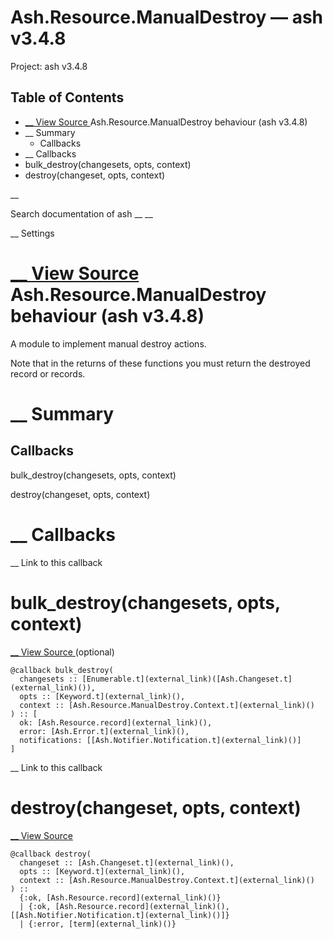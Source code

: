 # Ash.Resource.ManualDestroy — ash v3.4.8

Project: ash v3.4.8

## Table of Contents

- [ __ View Source ](external_link) Ash.Resource.ManualDestroy behaviour (ash v3.4.8)
- __ Summary
  - Callbacks
- __ Callbacks
- bulk_destroy(changesets, opts, context)
- destroy(changeset, opts, context)

__

Search documentation of ash __ __

__ Settings

#  [ __ View Source ](external_link) Ash.Resource.ManualDestroy behaviour (ash v3.4.8)

A module to implement manual destroy actions.

Note that in the returns of these functions you must return the destroyed record or records.

#  __ Summary

##  Callbacks

bulk_destroy(changesets, opts, context)

destroy(changeset, opts, context)

#  __ Callbacks

__ Link to this callback

# bulk_destroy(changesets, opts, context)

[ __ View Source ](external_link) (optional)
    
    
    @callback bulk_destroy(
      changesets :: [Enumerable.t](external_link)([Ash.Changeset.t](external_link)()),
      opts :: [Keyword.t](external_link)(),
      context :: [Ash.Resource.ManualDestroy.Context.t](external_link)()
    ) :: [
      ok: [Ash.Resource.record](external_link)(),
      error: [Ash.Error.t](external_link)(),
      notifications: [[Ash.Notifier.Notification.t](external_link)()]
    ]

__ Link to this callback

# destroy(changeset, opts, context)

[ __ View Source ](external_link)
    
    
    @callback destroy(
      changeset :: [Ash.Changeset.t](external_link)(),
      opts :: [Keyword.t](external_link)(),
      context :: [Ash.Resource.ManualDestroy.Context.t](external_link)()
    ) ::
      {:ok, [Ash.Resource.record](external_link)()}
      | {:ok, [Ash.Resource.record](external_link)(), [[Ash.Notifier.Notification.t](external_link)()]}
      | {:error, [term](external_link)()}

